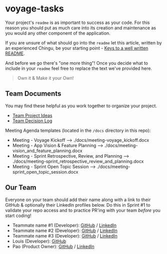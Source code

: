 # voyage-tasks

Your project's `readme` is as important to success as your code. For 
this reason you should put as much care into its creation and maintenance
as you would any other component of the application.

If you are unsure of what should go into the `readme` let this article,
written by an experienced Chingu, be your starting point - 
[Keys to a well written README](https://tinyurl.com/yk3wubft).

And before we go there's "one more thing"! Once you decide what to include
in your `readme` feel free to replace the text we've provided here.

> Own it & Make it your Own!

## Team Documents

You may find these helpful as you work together to organize your project.

- [Team Project Ideas](./docs/team_project_ideas.md)
- [Team Decision Log](./docs/team_decision_log.md)

Meeting Agenda templates (located in the `/docs` directory in this repo):

- Meeting - Voyage Kickoff --> ./docs/meeting-voyage_kickoff.docx
- Meeting - App Vision & Feature Planning --> ./docs/meeting-vision_and_feature_planning.docx
- Meeting - Sprint Retrospective, Review, and Planning --> ./docs/meeting-sprint_retrospective_review_and_planning.docx
- Meeting - Sprint Open Topic Session --> ./docs/meeting-sprint_open_topic_session.docx

## Our Team

Everyone on your team should add their name along with a link to their GitHub
& optionally their LinkedIn profiles below. Do this in Sprint #1 to validate
your repo access and to practice PR'ing with your team *before* you start
coding!

- Teammate name #1 (Developer): [GitHub](https://github.com/ghaccountname) / [LinkedIn](https://linkedin.com/in/liaccountname)
- Teammate name #2 (Developer): [GitHub](https://github.com/ghaccountname) / [LinkedIn](https://linkedin.com/in/liaccountname)
- Teammate name #3 (Developer): [GitHub](https://github.com/ghaccountname) / [LinkedIn](https://linkedin.com/in/liaccountname)
- Louis (Developer): [GitHub](https://github.com/locwa)
- Pao (Product Owner): [GitHub](https://github.com/paoyingheng) / [LinkedIn](https://linkedin.com/in/paoyingheng)
